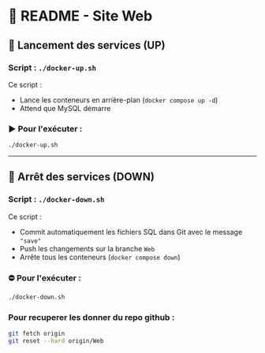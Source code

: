 
# 📘 README - Site Web

## 🚀 Lancement des services (UP)

### Script : `./docker-up.sh `

Ce script :

- Lance les conteneurs en arrière-plan (`docker compose up -d`)
- Attend que MySQL démarre

### ▶️ Pour l'exécuter :

```bash
./docker-up.sh
```

---

## 🛑 Arrêt des services (DOWN)

### Script : `./docker-down.sh`

Ce script :

- Commit automatiquement les fichiers SQL dans Git avec le message `"save"`
- Push les changements sur la branche `Web`
- Arrête tous les conteneurs (`docker compose down`)

### ⛔ Pour l'exécuter :

```bash
./docker-down.sh
```

### Pour recuperer les donner du repo github :

```bash
git fetch origin 
git reset --hard origin/Web
```
